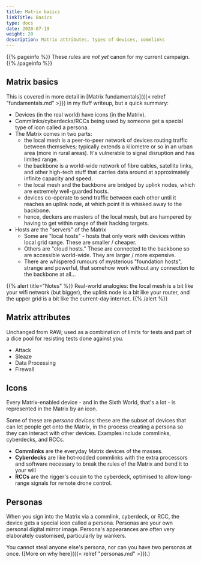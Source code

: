 ```yaml
---
title: Matrix basics
linkTitle: Basics
type: docs
date: 2020-07-19
weight: 20
description: Matrix attributes, types of devices, commlinks
---
```


{{% pageinfo %}} 
These rules are *not yet* canon for my current campaign.
{{% /pageinfo %}}

## Matrix basics

This is covered in more detail in [Matrix fundamentals]({{< relref "fundamentals.md" >}}) in my fluff writeup, but a quick summary:

* Devices (in the real world) have icons (in the Matrix).
* Commlinks/cyberdecks/RCCs being used by someone get a special type of icon called a persona.
* The Matrix comes in two parts:
	* the local mesh is a peer-to-peer network of devices routing traffic between themselves; typically extends a kilometre or so in an urban area (more in rural areas). It's vulnerable to signal disruption and has limited range.
	* the backbone is a world-wide network of fibre cables, satellite links, and other high-tech stuff that carries data around at approximately infinite capacity and speed. 
	* the local mesh and the backbone are bridged by uplink nodes, which are extremely well-guarded hosts.
	* devices co-operate to send traffic between each other until it reaches an uplink node, at which point it is whisked away to the backbone.
	* hence, deckers are masters of the local mesh, but are hampered by having to get within range of their hacking targets.
* Hosts are the "servers" of the Matrix
	* Some are "local hosts" - hosts that only work with devices within local grid range. These are smaller / cheaper. 
	* Others are "cloud hosts." These are connected to the backbone so are accessible world-wide. They are larger / more expensive.
	* There are whispered rumours of mysterious "foundation hosts", strange and powerful, that somehow work without any connection to the backbone at all...

{{% alert title="Notes" %}}
Real-world analogies: the local mesh is a bit like your wifi network (but bigger), the uplink node is a bit like your router, and the upper grid is a bit like the current-day internet. 
{{% /alert %}} 

## Matrix attributes

Unchanged from RAW; used as a combination of limits for tests and part of a dice pool for resisting tests done against you.

* Attack
* Sleaze
* Data Processing
* Firewall

## Icons

Every Matrix-enabled device - and in the Sixth World, that's a lot - is represented in the Matrix by an icon.

Some of these are *persona devices*: these are the subset of devices that can let people get onto the Matrix, in the process creating a persona so they can interact with other devices. Examples include commlinks, cyberdecks, and RCCs. 

* **Commlinks** are the everyday Matrix devices of the masses.
* **Cyberdecks** are like hot-rodded commlinks with the extra processors and software necessary to break the rules of the Matrix and bend it to your will
* **RCCs** are the rigger's cousin to the cyberdeck, optimised to allow long-range signals for remote drone control.

## Personas

When you sign into the Matrix via a commlink, cyberdeck, or RCC, the device gets a special icon called a persona. Personas are your own personal digital mirror image. Persona's appearances are often very elaborately customised, particularly by wankers. 

You cannot steal anyone else's persona, nor can you have two personas at once. ([More on why here]({{< relref "personas.md" >}}).)


